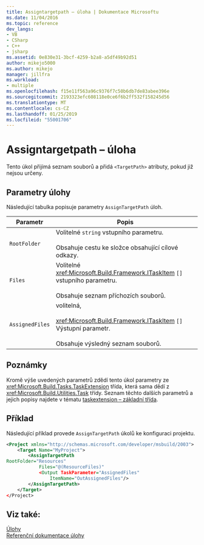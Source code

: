 ```yaml
---
title: Assigntargetpath – úloha | Dokumentace Microsoftu
ms.date: 11/04/2016
ms.topic: reference
dev_langs:
- VB
- CSharp
- C++
- jsharp
ms.assetid: 0e830e31-3bcf-4259-b2a8-a5df49b92d51
author: mikejo5000
ms.author: mikejo
manager: jillfra
ms.workload:
- multiple
ms.openlocfilehash: f15e11f563a96c9376f7c50b6db7de83abee396e
ms.sourcegitcommit: 2193323efc608118e0ce6f6b2ff532f158245d56
ms.translationtype: MT
ms.contentlocale: cs-CZ
ms.lasthandoff: 01/25/2019
ms.locfileid: "55001706"
---
```

# <a name="assigntargetpath-task"></a>Assigntargetpath – úloha
Tento úkol přijímá seznam souborů a přidá `<TargetPath>` atributy, pokud již nejsou určeny.  
  
## <a name="task-parameters"></a>Parametry úlohy  
 Následující tabulka popisuje parametry `AssignTargetPath` úloh.  
  
|Parametr|Popis|  
|---------------|-----------------|  
|`RootFolder`|Volitelné `string` vstupního parametru.<br /><br /> Obsahuje cestu ke složce obsahující cílové odkazy.|  
|`Files`|Volitelné <xref:Microsoft.Build.Framework.ITaskItem> `[]` vstupního parametru.<br /><br /> Obsahuje seznam příchozích souborů.|  
|`AssignedFiles`|volitelná,<br /><br /> <xref:Microsoft.Build.Framework.ITaskItem> `[]` Výstupní parametr.<br /><br /> Obsahuje výsledný seznam souborů.|  
  
## <a name="remarks"></a>Poznámky  
 Kromě výše uvedených parametrů zdědí tento úkol parametry ze <xref:Microsoft.Build.Tasks.TaskExtension> třída, která sama dědí z <xref:Microsoft.Build.Utilities.Task> třídy. Seznam těchto dalších parametrů a jejich popisy najdete v tématu [taskextension – základní třída](../msbuild/taskextension-base-class.md).  
  
## <a name="example"></a>Příklad  
 Následující příklad provede `AssignTargetPath` úkolů ke konfiguraci projektu.  
  
```xml  
<Project xmlns="http://schemas.microsoft.com/developer/msbuild/2003">  
    <Target Name="MyProject">  
        <AssignTargetPath  
RootFolder="Resources"  
            Files="@(ResourceFiles)"  
            <Output TaskParameter="AssignedFiles"  
                ItemName="OutAssignedFiles"/>  
        </AssignTargetPath>  
    </Target>  
</Project>  
```  
  
## <a name="see-also"></a>Viz také:  
 [Úlohy](../msbuild/msbuild-tasks.md)   
 [Referenční dokumentace úlohy](../msbuild/msbuild-task-reference.md)